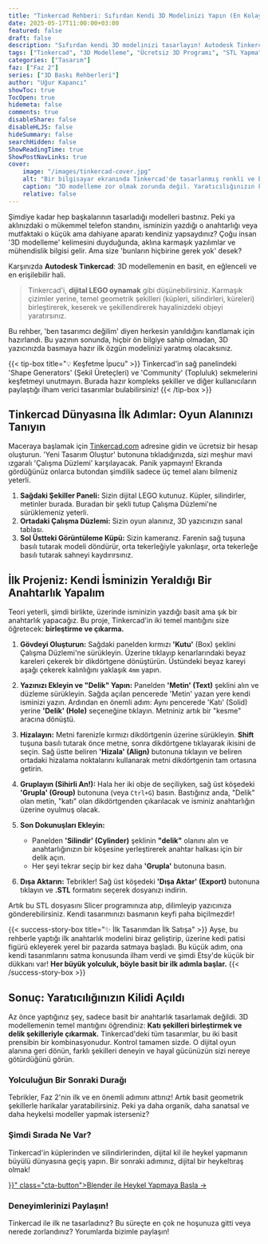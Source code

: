 ```yaml
---
title: "Tinkercad Rehberi: Sıfırdan Kendi 3D Modelinizi Yapın (En Kolay Yol)"
date: 2025-05-17T11:00:00+03:00
featured: false
draft: false
description: "Sıfırdan kendi 3D modelinizi tasarlayın! Autodesk Tinkercad ile dijital LEGO oynar gibi kolayca 3D modelleme öğrenin. En basit arayüz, adım adım anahtarlık yapımı ve ilk tasarım ipuçları bu rehberde."
tags: ["Tinkercad", "3D Modelleme", "Ücretsiz 3D Programı", "STL Yapma", "Başlangıç 3D Tasarım", "Online 3D Tasarım", "Kolay 3D Modelleme", "Başlangıç Rehberi", "Beceri Geliştirme ve İleri Teknikler"]
categories: ["Tasarım"]
faz: ["Faz 2"]
series: ["3D Baskı Rehberleri"]
author: "Uğur Kapancı"
showToc: true
TocOpen: true
hidemeta: false
comments: true
disableShare: false
disableHLJS: false
hideSummary: false
searchHidden: false
ShowReadingTime: true
ShowPostNavLinks: true
cover:
    image: "/images/tinkercad-cover.jpg"
    alt: "Bir bilgisayar ekranında Tinkercad'de tasarlanmış renkli ve basit bir roket modeli"
    caption: "3D modelleme zor olmak zorunda değil. Yaratıcılığınızın kilidini açma zamanı!"
    relative: false
---
```


Şimdiye kadar hep başkalarının tasarladığı modelleri bastınız. Peki ya aklınızdaki o mükemmel telefon standını, isminizin yazdığı o anahtarlığı veya mutfaktaki o küçük ama dahiyane aparatı kendiniz yapsaydınız? Çoğu insan '3D modelleme' kelimesini duyduğunda, aklına karmaşık yazılımlar ve mühendislik bilgisi gelir. Ama size 'bunların hiçbirine gerek yok' desek?

Karşınızda **Autodesk Tinkercad**: 3D modellemenin en basit, en eğlenceli ve en erişilebilir hali.

> Tinkercad'i, **dijital LEGO oynamak** gibi düşünebilirsiniz. Karmaşık çizimler yerine, temel geometrik şekilleri (küpleri, silindirleri, küreleri) birleştirerek, keserek ve şekillendirerek hayalinizdeki objeyi yaratırsınız.

Bu rehber, 'ben tasarımcı değilim' diyen herkesin yanıldığını kanıtlamak için hazırlandı. Bu yazının sonunda, hiçbir ön bilgiye sahip olmadan, 3D yazıcınızda basmaya hazır ilk özgün modelinizi yaratmış olacaksınız.

{{< tip-box title="💡 Keşfetme İpucu" >}}
Tinkercad'in sağ panelindeki 'Shape Generators' (Şekil Üreteçleri) ve 'Community' (Topluluk) sekmelerini keşfetmeyi unutmayın. Burada hazır kompleks şekiller ve diğer kullanıcıların paylaştığı ilham verici tasarımlar bulabilirsiniz!
{{< /tip-box >}}

## Tinkercad Dünyasına İlk Adımlar: Oyun Alanınızı Tanıyın

Maceraya başlamak için [Tinkercad.com](https://www.tinkercad.com) adresine gidin ve ücretsiz bir hesap oluşturun. 'Yeni Tasarım Oluştur' butonuna tıkladığınızda, sizi meşhur mavi ızgaralı 'Çalışma Düzlemi' karşılayacak. Panik yapmayın! Ekranda gördüğünüz onlarca butondan şimdilik sadece üç temel alanı bilmeniz yeterli.

1.  **Sağdaki Şekiller Paneli:** Sizin dijital LEGO kutunuz. Küpler, silindirler, metinler burada. Buradan bir şekli tutup Çalışma Düzlemi'ne sürüklemeniz yeterli.
2.  **Ortadaki Çalışma Düzlemi:** Sizin oyun alanınız, 3D yazıcınızın sanal tablası.
3.  **Sol Üstteki Görüntüleme Küpü:** Sizin kameranız. Farenin sağ tuşuna basılı tutarak modeli döndürür, orta tekerleğiyle yakınlaşır, orta tekerleğe basılı tutarak sahneyi kaydırırsınız.

## İlk Projeniz: Kendi İsminizin Yeraldığı Bir Anahtarlık Yapalım

Teori yeterli, şimdi birlikte, üzerinde isminizin yazdığı basit ama şık bir anahtarlık yapacağız. Bu proje, Tinkercad'in iki temel mantığını size öğretecek: **birleştirme ve çıkarma.**

1.  **Gövdeyi Oluşturun:** Sağdaki panelden kırmızı **'Kutu'** (Box) şeklini Çalışma Düzlemi'ne sürükleyin. Üzerine tıklayıp kenarlarındaki beyaz kareleri çekerek bir dikdörtgene dönüştürün. Üstündeki beyaz kareyi aşağı çekerek kalınlığını yaklaşık `4mm` yapın.

2.  **Yazınızı Ekleyin ve "Delik" Yapın:** Panelden **'Metin' (Text)** şeklini alın ve düzleme sürükleyin. Sağda açılan pencerede 'Metin' yazan yere kendi isminizi yazın. Ardından en önemli adım: Aynı pencerede 'Katı' (Solid) yerine **'Delik' (Hole)** seçeneğine tıklayın. Metniniz artık bir "kesme" aracına dönüştü.

3.  **Hizalayın:** Metni farenizle kırmızı dikdörtgenin üzerine sürükleyin. **Shift** tuşuna basılı tutarak önce metne, sonra dikdörtgene tıklayarak ikisini de seçin. Sağ üstte beliren **'Hizala' (Align)** butonuna tıklayın ve beliren ortadaki hizalama noktalarını kullanarak metni dikdörtgenin tam ortasına getirin.

4.  **Gruplayın (Sihirli An!):** Hala her iki obje de seçiliyken, sağ üst köşedeki **'Grupla' (Group)** butonuna (veya `Ctrl+G`) basın. Bastığınız anda, "Delik" olan metin, "katı" olan dikdörtgenden çıkarılacak ve isminiz anahtarlığın üzerine oyulmuş olacak.

5.  **Son Dokunuşları Ekleyin:**
    * Panelden **'Silindir' (Cylinder)** şeklinin **"delik"** olanını alın ve anahtarlığınızın bir köşesine yerleştirerek anahtar halkası için bir delik açın.
    * Her şeyi tekrar seçip bir kez daha **'Grupla'** butonuna basın.

6.  **Dışa Aktarın:** Tebrikler! Sağ üst köşedeki **'Dışa Aktar' (Export)** butonuna tıklayın ve **.STL** formatını seçerek dosyanızı indirin.

Artık bu STL dosyasını Slicer programınıza atıp, dilimleyip yazıcınıza gönderebilirsiniz. Kendi tasarımınızı basmanın keyfi paha biçilmezdir!

{{< success-story-box title="✨ İlk Tasarımdan İlk Satışa" >}}
Ayşe, bu rehberle yaptığı ilk anahtarlık modelini biraz geliştirip, üzerine kedi patisi figürü ekleyerek yerel bir pazarda satmaya başladı. Bu küçük adım, ona kendi tasarımlarını satma konusunda ilham verdi ve şimdi Etsy'de küçük bir dükkanı var! **Her büyük yolculuk, böyle basit bir ilk adımla başlar.**
{{< /success-story-box >}}

## Sonuç: Yaratıcılığınızın Kilidi Açıldı

Az önce yaptığınız şey, sadece basit bir anahtarlık tasarlamak değildi. 3D modellemenin temel mantığını öğrendiniz: **Katı şekilleri birleştirmek ve delik şekilleriyle çıkarmak.** Tinkercad'deki tüm tasarımlar, bu iki basit prensibin bir kombinasyonudur. Kontrol tamamen sizde. O dijital oyun alanına geri dönün, farklı şekilleri deneyin ve hayal gücünüzün sizi nereye götürdüğünü görün.

### Yolculuğun Bir Sonraki Durağı

Tebrikler, Faz 2'nin ilk ve en önemli adımını attınız! Artık basit geometrik şekillerle harikalar yaratabilirsiniz. Peki ya daha organik, daha sanatsal ve daha heykelsi modeller yapmak isterseniz?

<div class="post-cta-box">
<h3>Şimdi Sırada Ne Var?</h3>
<p>Tinkercad'in küplerinden ve silindirlerinden, dijital kil ile heykel yapmanın büyülü dünyasına geçiş yapın. Bir sonraki adımınız, dijital bir heykeltıraş olmak!</p>
<a href="{{< ref "posts/blender-baslangic-rehberi-sculpting.md" >}}" class="cta-button">Blender ile Heykel Yapmaya Başla →</a>
</div>

### Deneyimlerinizi Paylaşın!
Tinkercad ile ilk ne tasarladınız? Bu süreçte en çok ne hoşunuza gitti veya nerede zorlandınız? Yorumlarda bizimle paylaşın!